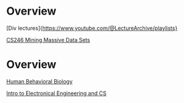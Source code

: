 # Overview

[Div lectures]{https://www.youtube.com/@LectureArchive/playlists}

[CS246 Mining Massive Data Sets](https://www.youtube.com/playlist?list=PLoCMsyE1cvdVnCgHk43vRy7PVTVWJ6WVR)
# Overview

[Human Behavioral Biology](https://www.youtube.com/playlist?list=PL848F2368C90DDC3D)

[Intro to Electronical Engineering and CS](https://www.youtube.com/playlist?list=PL9B24A6A9D5754E70)